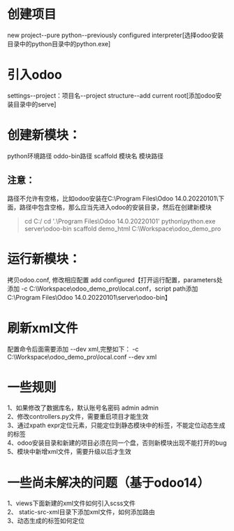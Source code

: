 # 创建项目
  new project--pure python--previously configured interpreter[选择odoo安装目录中的python目录中的python.exe]

# 引入odoo
  settings--project：项目名--project structure--add current root[添加odoo安装目录中的serve]

# 创建新模块：
 python环境路径  oddo-bin路径  scaffold  模块名  模块路径

## 注意：
 路径不允许有空格，比如odoo安装在C:\Program Files\Odoo 14.0.20220101\下面，路径中包含空格，那么应当先进入odoo的安装目录，然后在创建新模块
  > cd C:/
  > cd '.\Program Files\Odoo 14.0.20220101\'
  > python\python.exe server\odoo-bin scaffold demo_html C:\Workspace\odoo_demo_pro

# 运行新模块：
  拷贝odoo.conf, 修改相应配置
  add configured【打开运行配置，parameters处添加 -c C:\Workspace\odoo_demo_pro\local.conf，script path添加C:\Program Files\Odoo 14.0.20220101\server\odoo-bin】

# 刷新xml文件
  配置命令后面需要添加 --dev xml,完整如下：
  -c C:\Workspace\odoo_demo_pro\local.conf --dev xml

# 一些规则
  1、如果修改了数据库名，默认账号名密码  admin  admin\
  2、修改controllers.py文件，需要重启项目才能生效\
  3、通过xpath expr定位元素，只能定位到静态模块中的标签，不能定位动态生成的标签\
  4、odoo安装目录和新建的项目必须在同一个盘，否则新模块出现不能打开的bug\
  5、模块中新增xml文件，需要升级以后才生效

# 一些尚未解决的问题（基于odoo14）
  1、views下面新建的xml文件如何引入scss文件\
  2、 static-src-xml目录下添加xml文件，如何添加路由\
  3、动态生成的标签如何定位
  